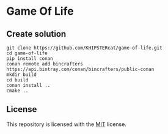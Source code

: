 # Game Of Life

## Create solution
```
git clone https://github.com/KHIPSTERcat/game-of-life.git
cd game-of-life
pip install conan
conan remote add bincrafters https://api.bintray.com/conan/bincrafters/public-conan
mkdir build
cd build
conan install ..
cmake ..
```

## License

This repository is licensed with the [MIT](LICENSE) license.
